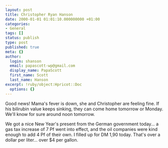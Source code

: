 ```yaml
---
layout: post
title: Christopher Ryan Hanson
date: 2000-01-01 01:01:10.000000000 +01:00
categories:
- General
tags: []
status: publish
type: post
published: true
meta: {}
author:
  login: shanson
  email: papascott-wp@gmail.com
  display_name: PapaScott
  first_name: Scott
  last_name: Hanson
excerpt: !ruby/object:Hpricot::Doc
  options: {}
---
```

<p>Good news! Mama's fever is down, she and Christopher are feeling fine. If his bilirubin value keeps sinking, they can come home tomorrow or Monday. We'll know for sure around noon tomorrow.</p>
<p>We got a nice New Year's present from the German government today... a gas tax increase of 7 Pf went into effect, and the oil companies were kind enough to add 4 Pf of their own. I filled up for DM 1,90 today. That's over a dollar per liter... over $4 per gallon.</p>
